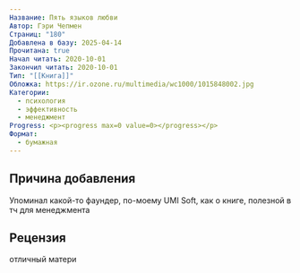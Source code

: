 ```yaml
---
Название: Пять языков любви
Автор: Гэри Чепмен
Страниц: "180"
Добавлена в базу: 2025-04-14
Прочитана: true
Начал читать: 2020-10-01
Закончил читать: 2020-10-01
Тип: "[[Книга]]"
Обложка: https://ir.ozone.ru/multimedia/wc1000/1015848002.jpg
Категории:
  - психология
  - эффективность
  - менеджмент
Progress: <p><progress max=0 value=0></progress></p>
Формат:
  - бумажная
---
```

## Причина добавления

Упоминал какой-то фаундер, по-моему UMI Soft, как о книге, полезной в тч для менеджмента

## Рецензия

отличный матери